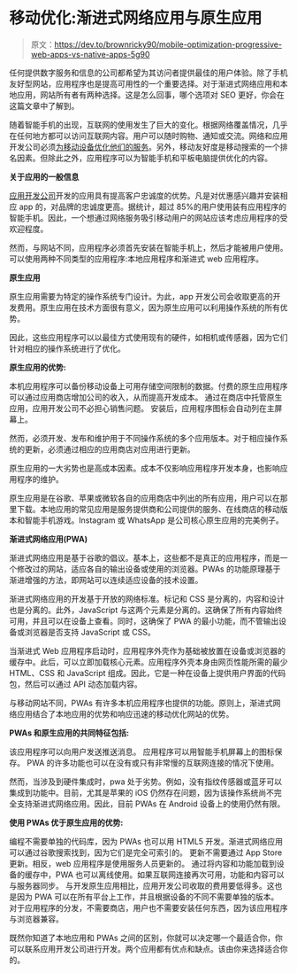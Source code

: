 # 移动优化:渐进式网络应用与原生应用

> 原文：<https://dev.to/brownricky90/mobile-optimization-progressive-web-apps-vs-native-apps-5g90>

任何提供数字服务和信息的公司都希望为其访问者提供最佳的用户体验。除了手机友好型网站，应用程序也是提高可用性的一个重要选择。对于渐进式网络应用和本地应用，网站所有者有两种选择。这是怎么回事，哪个选项对 SEO 更好，你会在这篇文章中了解到。

随着智能手机的出现，互联网的使用发生了巨大的变化。根据网络覆盖情况，几乎在任何地方都可以访问互联网内容。用户可以随时购物、通知或交流。网络和应用开发公司必须[为移动设备优化他们的服务](https://www.hyperlinkinfosystem.com/blog/ab-testing-for-optimization-of-mobile-app)。另外，移动友好度是移动搜索的一个排名因素。但除此之外，应用程序可以为智能手机和平板电脑提供优化的内容。

**关于应用的一般信息**

[应用开发公司](https://appdevelopmentcompanies.co)开发的应用具有提高客户忠诚度的优势。凡是对优惠感兴趣并安装相应 app 的，对品牌的忠诚度更高。据统计，超过 85%的用户使用装有应用程序的智能手机。因此，一个想通过网络服务吸引移动用户的网站应该考虑应用程序的受欢迎程度。

然而，与网站不同，应用程序必须首先安装在智能手机上，然后才能被用户使用。可以使用两种不同类型的应用程序:本地应用程序和渐进式 web 应用程序。

**原生应用**

原生应用需要为特定的操作系统专门设计。为此，app 开发公司会收取更高的开发费用。原生应用在技术方面很有意义，因为原生应用可以利用操作系统的所有优势。

因此，这些应用程序可以以最佳方式使用现有的硬件，如相机或传感器，因为它们针对相应的操作系统进行了优化。

**原生应用的优势:**

本机应用程序可以备份移动设备上可用存储空间限制的数据。付费的原生应用程序可以通过应用商店增加公司的收入，从而提高开发成本。
通过在商店中托管原生应用，应用开发公司不必担心销售问题。
安装后，应用程序图标会自动列在主屏幕上。

然而，必须开发、发布和维护用于不同操作系统的多个应用版本。对于相应操作系统的更新，必须通过相应的应用商店对应用进行更新。

原生应用的一大劣势也是高成本因素。成本不仅影响应用程序开发本身，也影响应用程序的维护。

原生应用是在谷歌、苹果或微软各自的应用商店中列出的所有应用，用户可以在那里下载。本地应用的常见应用是服务提供商和公司提供的服务、在线商店的移动版本和智能手机游戏。Instagram 或 WhatsApp 是公司核心原生应用的完美例子。

**渐进式网络应用(PWA)**

渐进式网络应用是基于谷歌的倡议。基本上，这些都不是真正的应用程序，而是一个修改过的网站，适应各自的输出设备或使用的浏览器。PWAs 的功能原理基于渐进增强的方法，即网站可以连续适应设备的技术设置。

渐进式网络应用的开发基于开放的网络标准。标记和 CSS 是分离的，内容和设计也是分离的。此外，JavaScript 与这两个元素是分离的。这确保了所有内容始终可用，并且可以在设备上查看。同时，这确保了 PWA 的最小功能，而不管输出设备或浏览器是否支持 JavaScript 或 CSS。

当渐进式 Web 应用程序启动时，应用程序外壳作为基础被放置在设备或浏览器的缓存中。此后，可以立即加载核心元素。应用程序外壳本身由网页性能所需的最少 HTML、CSS 和 JavaScript 组成。因此，它是一种在设备上提供用户界面的代码包，然后可以通过 API 动态加载内容。

与移动网站不同，PWAs 有许多本机应用程序也提供的功能。原则上，渐进式网络应用结合了本地应用的优势和响应迅速的移动优化网站的优势。

**PWAs 和原生应用的共同特征包括:**

该应用程序可以向用户发送推送消息。
应用程序可以用智能手机屏幕上的图标保存。
PWA 的许多功能也可以在没有或只有非常慢的互联网连接的情况下使用。

然而，当涉及到硬件集成时，pwa 处于劣势。例如，没有指纹传感器或蓝牙可以集成到功能中。目前，尤其是苹果的 iOS 仍然存在问题，因为该操作系统尚不完全支持渐进式网络应用。因此，目前 PWAs 在 Android 设备上的使用仍然有限。

**使用 PWAs 优于原生应用的优势:**

编程不需要单独的代码库，因为 PWAs 也可以用 HTML5 开发。渐进式网络应用可以通过谷歌搜索找到，因为它们是完全可索引的。
更新不需要通过 App Store 更新。相反，web 应用程序是使用服务人员更新的。
通过将内容和功能加载到设备的缓存中，PWA 也可以离线使用。如果互联网连接再次可用，功能和内容可以与服务器同步。
与开发原生应用相比，应用开发公司收取的费用要低得多。这也是因为 PWA 可以在所有平台上工作，并且根据设备的不同不需要单独的版本。
对于应用程序的分发，不需要商店，用户也不需要安装任何东西，因为该应用程序与浏览器兼容。

既然你知道了本地应用和 PWAs 之间的区别，你就可以决定哪一个最适合你，你可以联系应用开发公司进行开发。两个应用都有优点和缺点。该由你来选择适合你的。